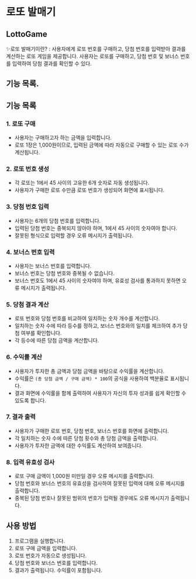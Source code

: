 
# 로또 발매기
## LottoGame


✨로또 발매기이란?
: 사용자에게 로또 번호를 구매하고, 당첨 번호를 입력받아 결과를 계산하는 로또 게임을 제공합니다. 사용자는 로또를 구매하고, 당첨 번호 및 보너스 번호를 입력하여 당첨 결과를 확인할 수 있다.

## 기능 목록.



## 기능 목록

### 1. 로또 구매
- 사용자는 구매하고자 하는 금액을 입력합니다.
- 로또 1장은 1,000원이므로, 입력된 금액에 따라 자동으로 구매할 수 있는 로또 수가 계산됩니다.

### 2. 로또 번호 생성
- 각 로또는 1에서 45 사이의 고유한 6개 숫자로 자동 생성됩니다.
- 사용자가 구매한 로또 수만큼 로또 번호가 생성되어 화면에 표시됩니다.

### 3. 당첨 번호 입력
- 사용자는 6개의 당첨 번호를 입력합니다.
- 입력된 당첨 번호는 중복되지 않아야 하며, 1에서 45 사이의 숫자여야 합니다.
- 잘못된 형식으로 입력할 경우 오류 메시지가 출력됩니다.

### 4. 보너스 번호 입력
- 사용자는 보너스 번호를 입력합니다.
- 보너스 번호는 당첨 번호와 중복될 수 없습니다.
- 보너스 번호도 1에서 45 사이의 숫자여야 하며, 유효성 검사를 통과하지 못하면 오류 메시지가 출력됩니다.

### 5. 당첨 결과 계산
- 로또 번호와 당첨 번호를 비교하여 일치하는 숫자 개수를 계산합니다.
- 일치하는 숫자 수에 따라 등수를 정하고, 보너스 번호와의 일치를 체크하여 추가 당첨 여부를 확인합니다.
- 각 등수에 따른 당첨 금액을 계산합니다.

### 6. 수익률 계산
- 사용자가 투자한 총 금액과 당첨 금액을 바탕으로 수익률을 계산합니다.
- 수익률은 `(총 당첨 금액 / 구매 금액) * 100`의 공식을 사용하여 백분율로 표시됩니다.
- 결과 화면에 수익률을 함께 출력하여 사용자가 자신의 투자 성과를 쉽게 확인할 수 있도록 합니다.


### 7. 결과 출력
- 사용자가 구매한 로또 번호, 당첨 번호, 보너스 번호를 화면에 출력합니다.
- 각 일치하는 숫자 수에 따른 당첨 횟수와 총 당첨 금액을 출력합니다.
- 사용자가 투자한 금액에 대한 수익률도 계산하여 보여줍니다.

### 8. 입력 유효성 검사
- 로또 구매 금액이 1,000원 미만일 경우 오류 메시지를 출력합니다.
- 당첨 번호와 보너스 번호의 유효성을 검사하여 잘못된 입력에 대해 오류 메시지를 출력합니다.
- 중복된 당첨 번호나 잘못된 범위의 번호가 입력될 경우에도 오류 메시지가 출력됩니다.

## 사용 방법

1. 프로그램을 실행합니다.
2. 로또 구매 금액을 입력합니다.
3. 로또 번호가 자동으로 생성됩니다.
4. 당첨 번호와 보너스 번호를 입력합니다.
5. 결과가 출력됩니다. 수익률이 포함됩니다.

